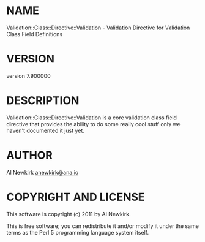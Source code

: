 # NAME

Validation::Class::Directive::Validation - Validation Directive for Validation Class Field Definitions

# VERSION

version 7.900000

# DESCRIPTION

Validation::Class::Directive::Validation is a core validation class field directive
that provides the ability to do some really cool stuff only we haven't
documented it just yet.

# AUTHOR

Al Newkirk <anewkirk@ana.io>

# COPYRIGHT AND LICENSE

This software is copyright (c) 2011 by Al Newkirk.

This is free software; you can redistribute it and/or modify it under
the same terms as the Perl 5 programming language system itself.
